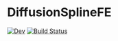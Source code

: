 # DiffusionSplineFE

<!--[![Stable](https://img.shields.io/badge/docs-stable-blue.svg)](https://joristh.github.io/DiffusionSplineFE.jl/stable/)-->
[![Dev](https://img.shields.io/badge/docs-dev-blue.svg)](https://joristh.github.io/DiffusionSplineFE.jl/dev/)
[![Build Status](https://github.com/joristh/DiffusionSplineFE.jl/actions/workflows/CI.yml/badge.svg?branch=main)](https://github.com/joristh/DiffusionSplineFE.jl/actions/workflows/CI.yml?query=branch%3Amain)
<!--[![Coverage](https://codecov.io/gh/joristh/DiffusionSplineFE.jl/branch/main/graph/badge.svg)](https://codecov.io/gh/joristh/DiffusionSplineFE.jl)-->
